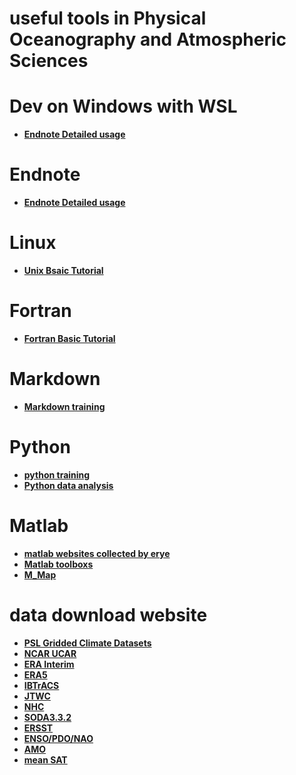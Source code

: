 # useful tools in Physical Oceanography and Atmospheric Sciences
#
# Dev on Windows with WSL
- **[Endnote Detailed usage](https://dowww.spencerwoo.com/)**
# Endnote
- **[Endnote Detailed usage](https://mp.weixin.qq.com/s/Qr5mvy4rQ-wAfEcE9i4ypA)**
# Linux
- **[Unix Bsaic Tutorial](https://www.meted.ucar.edu/ucar/unix/)**
# Fortran
- **[Fortran Basic Tutorial](https://www.meted.ucar.edu/ucar/fortran/)**
# Markdown
- **[Markdown training](https://markdown.com.cn/basic-syntax/links.html)**
# Python
- **[python training](https://unidata.github.io/python-training)**
- **[Python data analysis](https://mp.weixin.qq.com/s/hcA4qS2ENuIkEyOb_HdE8Q)**
# Matlab
- **[matlab websites collected by erye](http://bbs.06climate.com/forum.php?mod=viewthread&tid=24863&extra=page%3D1)**  
- **[Matlab toolboxs](http://bbs.06climate.com/forum.php?mod=viewthread&tid=51374&extra=page%3D1)**
- **[M_Map](https://www.eoas.ubc.ca/~rich/map.html)**
# data download website
- **[PSL Gridded Climate Datasets](https://psl.noaa.gov/data/gridded/tables/monthly.html)**
- **[NCAR UCAR](https://rda.ucar.edu/)**
- **[ERA Interim](https://apps.ecmwf.int/datasets/data/interim-full-daily/levtype=pl/)**
- **[ERA5](https://cds.climate.copernicus.eu/cdsapp#!/search?type=dataset&text=era5)**
- **[IBTrACS](https://www.ncdc.noaa.gov/ibtracs/index.php?name=ib-v4-access)**
- **[JTWC](https://www.metoc.navy.mil/jtwc/jtwc.html?best-tracks)**
- **[NHC](https://www.nhc.noaa.gov/data/#hurdat)**
- **[SODA3.3.2](http://dsrs.atmos.umd.edu/DATA/soda3.3.2/REGRIDED/ocean/)**
- **[ERSST](https://www.ncdc.noaa.gov/data-access/marineocean-data/extended-reconstructed-sea-surface-temperature-ersst-v5)**
- **[ENSO/PDO/NAO](https://www.ncdc.noaa.gov/teleconnections/)**  
- **[AMO](https://www.psl.noaa.gov/data/timeseries/AMO/)**
- **[mean SAT](https://data.giss.nasa.gov/gistemp/graphs_v4/)**
